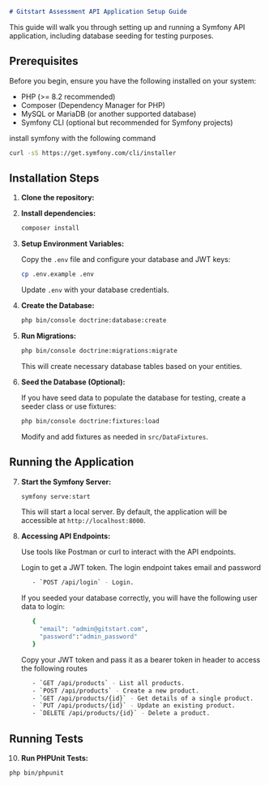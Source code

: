```markdown
# Gitstart Assessment API Application Setup Guide
```

This guide will walk you through setting up and running a Symfony API application, including database seeding for testing purposes.

## Prerequisites

Before you begin, ensure you have the following installed on your system:

- PHP (>= 8.2 recommended)
- Composer (Dependency Manager for PHP)
- MySQL or MariaDB (or another supported database)
- Symfony CLI (optional but recommended for Symfony projects)

install symfony with the following command
```bash
curl -sS https://get.symfony.com/cli/installer
```

## Installation Steps

1. **Clone the repository:**

2. **Install dependencies:**

   ```bash
   composer install
   ```

3. **Setup Environment Variables:**

   Copy the `.env` file and configure your database and JWT keys:

   ```bash
   cp .env.example .env
   ```

   Update `.env` with your database credentials.
   
4. **Create the Database:**

   ```bash
   php bin/console doctrine:database:create
   ```

5. **Run Migrations:**

   ```bash
   php bin/console doctrine:migrations:migrate
   ```

   This will create necessary database tables based on your entities.

6. **Seed the Database (Optional):**

   If you have seed data to populate the database for testing, create a seeder class or use fixtures:

   ```bash
   php bin/console doctrine:fixtures:load
   ```

   Modify and add fixtures as needed in `src/DataFixtures`.

## Running the Application

7. **Start the Symfony Server:**

   ```bash
   symfony serve:start
   ```

   This will start a local server. By default, the application will be accessible at `http://localhost:8000`.

8. **Accessing API Endpoints:**

   Use tools like Postman or curl to interact with the API endpoints.

   Login to get a JWT token. The login endpoint takes email and password
   
   ```bash
      - `POST /api/login` - Login.
   ```
   If you seeded your database correctly, you will have the following user data to login:

   ```bash
      {
        "email": "admin@gitstart.com",
        "password":"admin_password"
      }
   ```
   Copy your JWT token and pass it as a bearer token in header to access the following routes
   
   ```bash
      - `GET /api/products` - List all products.
      - `POST /api/products` - Create a new product.
      - `GET /api/products/{id}` - Get details of a single product.
      - `PUT /api/products/{id}` - Update an existing product.
      - `DELETE /api/products/{id}` - Delete a product.
   ```

## Running Tests

10. **Run PHPUnit Tests:**

   ```bash
   php bin/phpunit
   ```
